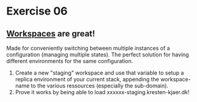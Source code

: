 # Exercise 06

## [Workspaces](https://www.terraform.io/docs/state/workspaces.html) are great!

Made for conveniently switching between multiple instances of a configuration (managing multiple states). The perfect solution for having different environments for the same configuration.

1. Create a new "staging" workspace and use that variable to setup a replica environment of your current stack, appending the workspace-name to the various ressources (especially the sub-domain).
2. Prove it works by being able to load xxxxxx-staging.kresten-kjaer.dk!